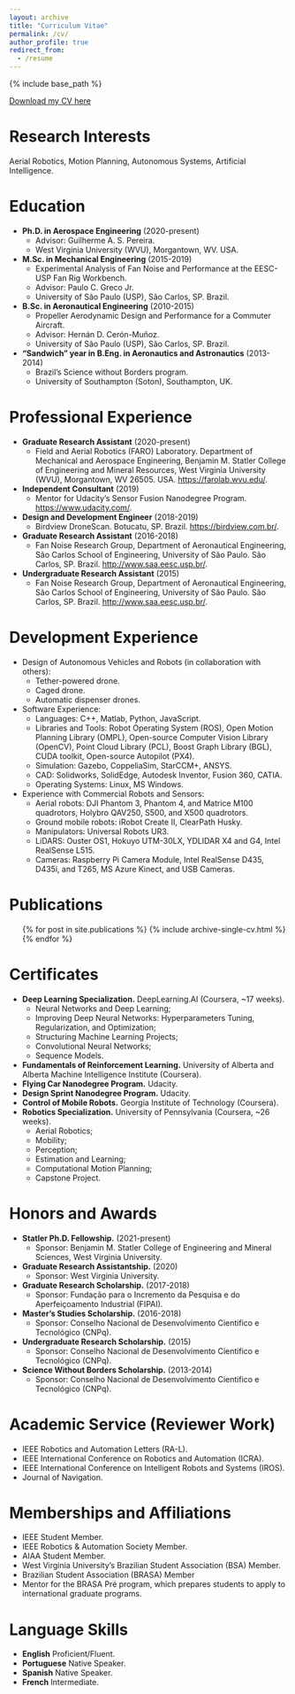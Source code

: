 ```yaml
---
layout: archive
title: "Curriculum Vitae"
permalink: /cv/
author_profile: true
redirect_from:
  - /resume
---
```


{% include base_path %}

[Download my CV here](http://bmrocamora.github.io/files/Bernardo_Martinez_cv.pdf)

Research Interests
======
Aerial Robotics, Motion Planning, Autonomous Systems, Artificial Intelligence.

Education
======
* __Ph.D. in Aerospace Engineering__ (2020-present)
	*	Advisor: Guilherme A. S. Pereira.
	*	West Virginia University (WVU), Morgantown, WV. USA.
* __M.Sc. in Mechanical Engineering__ (2015-2019)
	*	Experimental Analysis of Fan Noise and Performance at the EESC-USP Fan Rig Workbench.
	*	Advisor: Paulo C. Greco Jr.
	*	University of São Paulo (USP), São Carlos, SP. Brazil.
* __B.Sc. in Aeronautical Engineering__ (2010-2015)
	*	Propeller Aerodynamic Design and Performance for a Commuter Aircraft.
	*	Advisor: Hernán D. Cerón-Muñoz.
	*	University of São Paulo (USP), São Carlos, SP. Brazil.
* __“Sandwich” year in B.Eng. in Aeronautics and Astronautics__ (2013-2014)
	*	Brazil’s Science without Borders program. 
	*	University of Southampton (Soton), Southampton, UK.

Professional Experience
======
* __Graduate Research Assistant__ (2020-present)
	*	Field and Aerial Robotics (FARO) Laboratory. Department of Mechanical and Aerospace Engineering, Benjamin M. Statler College of Engineering and Mineral Resources, West Virginia University (WVU), Morgantown, WV 26505. USA. https://farolab.wvu.edu/.
* __Independent Consultant__ (2019)
	*	Mentor for Udacity’s Sensor Fusion Nanodegree Program. https://www.udacity.com/.
* __Design and Development Engineer__ (2018-2019)
	*	Birdview DroneScan. Botucatu, SP. Brazil. https://birdview.com.br/.
* __Graduate Research Assistant__ (2016-2018)
	*	Fan Noise Research Group, Department of Aeronautical Engineering, São Carlos School of Engineering, University of São Paulo. São Carlos, SP. Brazil.  http://www.saa.eesc.usp.br/.
* __Undergraduate Research Assistant__ (2015)
	*	Fan Noise Research Group, Department of Aeronautical Engineering, São Carlos School of Engineering, University of São Paulo. São Carlos, SP. Brazil.  http://www.saa.eesc.usp.br/.
  
Development Experience
======
* Design of Autonomous Vehicles and Robots (in collaboration with others):
	*	Tether-powered drone.
	*	Caged drone.
	*	Automatic dispenser drones.
* Software Experience:
	*	Languages: C++, Matlab, Python, JavaScript.
	*	Libraries and Tools: Robot Operating System (ROS), Open Motion Planning Library (OMPL), Open-source Computer Vision Library (OpenCV), Point Cloud Library (PCL), Boost Graph Library (BGL), CUDA toolkit, Open-source Autopilot (PX4).
	*	Simulation:  Gazebo, CoppeliaSim, StarCCM+, ANSYS.
	*	CAD: Solidworks, SolidEdge, Autodesk Inventor, Fusion 360, CATIA.
	*	Operating Systems: Linux, MS Windows.
* Experience with Commercial Robots and Sensors:
	*	Aerial robots: DJI Phantom 3, Phantom 4, and Matrice M100 quadrotors, Holybro QAV250, S500, and X500 quadrotors.
	*	Ground mobile robots: iRobot Create II, ClearPath Husky.
	*	Manipulators: Universal Robots UR3.
	*	LiDARS: Ouster OS1, Hokuyo UTM-30LX, YDLIDAR X4 and G4, Intel RealSense L515.
	*	Cameras: Raspberry Pi Camera Module, Intel RealSense D435, D435i, and T265, MS Azure Kinect, and USB Cameras.

Publications
======
  <ul>{% for post in site.publications %}
    {% include archive-single-cv.html %}
  {% endfor %}</ul>

Certificates
======
* __Deep Learning Specialization.__ DeepLearning.AI (Coursera, ~17 weeks).
	*	Neural Networks and Deep Learning;
	*	Improving Deep Neural Networks: Hyperparameters Tuning, Regularization, and Optimization;
	*	Structuring Machine Learning Projects;
	*	Convolutional Neural Networks;
	*	Sequence Models.
* __Fundamentals of Reinforcement Learning.__ University of Alberta and Alberta Machine Intelligence Institute (Coursera).
* __Flying Car Nanodegree Program.__ Udacity.
* __Design Sprint Nanodegree Program.__ Udacity.
* __Control of Mobile Robots.__ Georgia Institute of Technology (Coursera). 
* __Robotics Specialization.__ University of Pennsylvania (Coursera, ~26 weeks).
	*	Aerial Robotics;
	*	Mobility;
	*	Perception;
	*	Estimation and Learning;
	*	Computational Motion Planning;
	*	Capstone Project.

Honors and Awards
======
* __Statler Ph.D. Fellowship.__ (2021-present)
	*	Sponsor: Benjamin M. Statler College of Engineering and Mineral Sciences, West Virginia University.
* __Graduate Research Assistantship.__ (2020)
	*	Sponsor: West Virginia University.
* __Graduate Research Scholarship.__ (2017-2018)
	*	Sponsor: Fundação para o Incremento da Pesquisa e do Aperfeiçoamento Industrial (FIPAI).
* __Master’s Studies Scholarship.__ (2016-2018)
	*	Sponsor: Conselho Nacional de Desenvolvimento Cientifico e Tecnológico (CNPq).
* __Undergraduate Research Scholarship.__ (2015)
	*	Sponsor: Conselho Nacional de Desenvolvimento Cientifico e Tecnológico (CNPq).
* __Science Without Borders Scholarship.__ (2013-2014)
	*	Sponsor: Conselho Nacional de Desenvolvimento Cientifico e Tecnológico (CNPq).

Academic Service (Reviewer Work)
======
* IEEE Robotics and Automation Letters (RA-L).
* IEEE International Conference on Robotics and Automation (ICRA).
* IEEE International Conference on Intelligent Robots and Systems (IROS).
* Journal of Navigation.

Memberships and Affiliations
======
* IEEE Student Member.
* IEEE Robotics & Automation Society Member.
* AIAA Student Member.
* West Virginia University’s Brazilian Student Association (BSA)  Member.
* Brazilian Student Association (BRASA) Member
* Mentor for the BRASA Pré program, which prepares students to apply to international graduate programs.

Language Skills
======
* __English__		Proficient/Fluent.
* __Portuguese__	Native Speaker.
* __Spanish__		Native Speaker.
* __French__	 	Intermediate.

